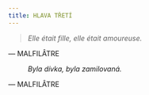 ```yaml
---
title: HLAVA TŘETÍ
---
```


> _Elle était fille, elle était amoureuse._

— MALFILÂTRE

          _Byla dívka, byla zamilovaná._

— MALFILÂTRE
